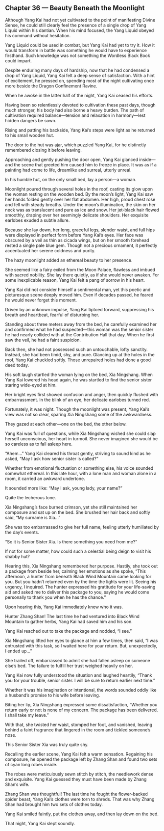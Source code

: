 ## Chapter 36 — Beauty Beneath the Moonlight

Although Yang Kai had not yet cultivated to the point of manifesting Divine Sense, he could still clearly feel the presence of a single drop of Yang Liquid within his dantian. When his mind focused, the Yang Liquid obeyed his command without hesitation.

Yang Liquid could be used in combat, but Yang Kai had yet to try it. How it would transform in battle was something he would have to experience firsthand. Such knowledge was not something the Wordless Black Book could impart.

Despite enduring many days of hardship, now that he had condensed a drop of Yang Liquid, Yang Kai felt a deep sense of satisfaction. With a hint of excitement, he pressed on, spending most of the night cultivating once more beside the Dragon Confinement Ravine.

When he awoke in the latter half of the night, Yang Kai ceased his efforts.

Having been so relentlessly devoted to cultivation these past days, though much stronger, his body had also borne a heavy burden. The path of cultivation required balance—tension and relaxation in harmony—lest hidden dangers be sown.

Rising and patting his backside, Yang Kai’s steps were light as he returned to his small wooden hut.

The door to the hut was ajar, which puzzled Yang Kai, for he distinctly remembered closing it before leaving.

Approaching and gently pushing the door open, Yang Kai glanced inside—and the scene that greeted him caused him to freeze in place. It was as if a painting had come to life, dreamlike and surreal, utterly unreal.

In his humble hut, on the only small bed, lay a person—a woman.

Moonlight poured through several holes in the roof, casting its glow upon the woman resting on the wooden bed. By the moon’s light, Yang Kai saw her hands folded gently over her flat abdomen. Her high, proud chest rose and fell with steady breaths. Under the moon’s illumination, the skin on her neck was as translucent and pure as ice and snow. Her jet-black hair flowed smoothly, draping over her seemingly delicate shoulders. Her exquisite earlobes exuded a subtle allure.

Because she lay down, her long, graceful legs, slender waist, and full hips were displayed in perfect form before Yang Kai’s eyes. Her face was obscured by a veil as thin as cicada wings, but on her smooth forehead rested a single pale blue gem. Though not a precious ornament, it perfectly accentuated her serene coldness and purity.

The hazy moonlight added an ethereal beauty to her presence.

She seemed like a fairy exiled from the Moon Palace, flawless and imbued with sacred nobility. She lay there quietly, as if she would never awaken. For some inexplicable reason, Yang Kai felt a pang of sorrow in his heart.

Yang Kai did not consider himself a sentimental man, yet this poetic and picturesque scene deeply moved him. Even if decades passed, he feared he would never forget this moment.

Driven by an unknown impulse, Yang Kai tiptoed forward, suppressing his breath and heartbeat, fearful of disturbing her.

Standing about three meters away from the bed, he carefully examined her and confirmed what he had suspected—this woman was the senior sister he had nearly collided with at the Contribution Hall that day. When he first saw the veil, he had a faint suspicion.

Back then, she had not possessed such an untouchable, lofty sanctity. Instead, she had been timid, shy, and pure. Glancing up at the holes in the roof, Yang Kai chuckled softly. Those unrepaired holes had done a good deed today.

His soft laugh startled the woman lying on the bed, Xia Ningshang. When Yang Kai lowered his head again, he was startled to find the senior sister staring wide-eyed at him.

Her bright eyes first showed confusion and anger, then quickly flushed with embarrassment. In the blink of an eye, her delicate earlobes turned red.

Fortunately, it was night. Though the moonlight was present, Yang Kai’s view was not so clear, sparing Xia Ningshang some of the awkwardness.

They gazed at each other—one on the bed, the other below.

Yang Kai was full of questions, while Xia Ningshang wished she could slap herself unconscious, her heart in turmoil. She never imagined she would be so careless as to fall asleep here.

“Ahem…” Yang Kai cleared his throat gently, striving to sound kind as he asked, “May I ask how senior sister is called?”

Whether from emotional fluctuation or something else, his voice sounded somewhat ethereal. In this late hour, with a lone man and woman alone in a room, it carried an awkward undertone.

It sounded more like: “May I ask, young lady, your name?”

Quite the lecherous tone.

Xia Ningshang’s face burned crimson, yet she still maintained her composure and sat up on the bed. She brushed her hair back and softly said, “My surname is Xia…”

She was too embarrassed to give her full name, feeling utterly humiliated by the day’s events.

“So it is Senior Sister Xia. Is there something you need from me?”

If not for some matter, how could such a celestial being deign to visit his shabby hut?

Hearing this, Xia Ningshang remembered her purpose. Hastily, she took out a package from beside her, calming her emotions as she spoke, “This afternoon, a hunter from beneath Black Wind Mountain came looking for you. But you hadn’t returned even by the time the lights were lit. Seeing his urgency, I inquired. The hunter expressed his gratitude for your life-saving aid and asked me to deliver this package to you, saying he would come personally to thank you when he has the chance.”

Upon hearing this, Yang Kai immediately knew who it was.

Hunter Zhang Shan! The last time he had ventured into Black Wind Mountain to gather herbs, Yang Kai had saved him and his son.

Yang Kai reached out to take the package and nodded, “I see.”

Xia Ningshang lifted her eyes to glance at him a few times, then said, “I was entrusted with this task, so I waited here for your return. But, unexpectedly, I ended up…”

She trailed off, embarrassed to admit she had fallen asleep on someone else’s bed. The failure to fulfill her trust weighed heavily on her.

Yang Kai now fully understood the situation and laughed heartily, “Thank you for your trouble, senior sister. I will be sure to return earlier next time.”

Whether it was his imagination or intentional, the words sounded oddly like a husband’s promise to his wife before leaving.

Biting her lip, Xia Ningshang expressed some dissatisfaction, “Whether you return early or not is none of my concern. The package has been delivered. I shall take my leave.”

With that, she twisted her waist, stomped her foot, and vanished, leaving behind a faint fragrance that lingered in the room and tickled someone’s nose.

This Senior Sister Xia was truly quite shy.

Recalling the earlier scene, Yang Kai felt a warm sensation. Regaining his composure, he opened the package left by Zhang Shan and found two sets of cyan long robes inside.

The robes were meticulously sewn stitch by stitch, the needlework dense and exquisite. Yang Kai guessed they must have been made by Zhang Shan’s wife.

Zhang Shan was thoughtful! The last time he fought the flower-backed spider beast, Yang Kai’s clothes were torn to shreds. That was why Zhang Shan had brought him two sets of clothes today.

Yang Kai smiled faintly, put the clothes away, and then lay down on the bed.

That night, Yang Kai slept soundly.